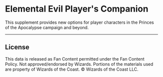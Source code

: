 # Elemental Evil Player's Companion

This supplement provides new options for player characters in the Princes of the Apocalypse campaign and beyond.

---

## License

This data is released as Fan Content permitted under the Fan Content Policy. Not approved/endorsed by Wizards. Portions of the materials used are property of Wizards of the Coast. © Wizards of the Coast LLC.
